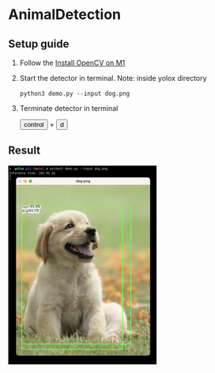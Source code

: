 # AnimalDetection

## Setup guide
1. Follow the [Install OpenCV on M1](./M1OpenCVInstall.md)

2. Start the detector in terminal. Note: inside yolox directory
    ```
    python3 demo.py --input dog.png
    ```
3. Terminate detector in terminal

    <button name="shift">control</button> + <button name="shift">d</button>

## Result
<img src="./yolox/result.png" width="300" />

